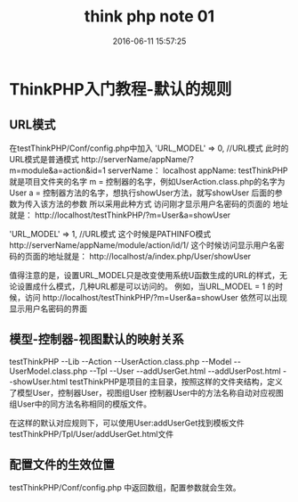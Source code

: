 ﻿---
title: think php note 01
toc: true
categories:
  - 网站开发
tags:
  - thinkphp
date: 2016-06-11 15:57:25
---
# ThinkPHP入门教程-默认的规则
## URL模式
在testThinkPHP/Conf/config.php中加入
'URL_MODEL' => 0,  //URL模式
此时的URL模式是普通模式
http://serverName/appName/?m=module&a=action&id=1
serverName： localhost
appName: testThinkPHP 就是项目文件夹的名字
m = 控制器的名字，例如UserAction.class.php的名字为User
a = 控制器方法的名字，想执行showUser方法，就写showUser
后面的参数为传入该方法的参数
所以采用此种方式 访问刚才显示用户名密码的页面的 地址就是：
http://localhost/testThinkPHP/?m=User&a=showUser

<!-- more -->

'URL_MODEL' => 1,  //URL模式
这个时候是PATHINFO模式
http://serverName/appName/module/action/id/1/
这个时候访问显示用户名密码的页面的地址就是：
http://localhost/a/index.php/User/showUser

值得注意的是，设置URL_MODEL只是改变使用系统U函数生成的URL的样式，无论设置成什么模式，几种URL都是可以访问的。
例如，当URL_MODEL = 1 的时候，访问
http://localhost/testThinkPHP/?m=User&a=showUser
依然可以出现显示用户名密码的界面

## 模型-控制器-视图默认的映射关系

testThinkPHP
     --Lib
          --Action
               --UserAction.class.php
          --Model
               --UserModel.class.php
     --Tpl
          --User
               --addUserGet.html
               --addUserPost.html
               --showUser.html
testThinkPHP是项目的主目录，按照这样的文件夹结构，定义了模型User，控制器User，视图组User
控制器User中的方法名称自动对应视图组User中的同方法名称相同的模版文件。

在这样的默认对应规则下，可以使用User:addUserGet找到模板文件testThinkPHP/Tpl/User/addUserGet.html文件

## 配置文件的生效位置

testThinkPHP/Conf/config.php 中返回数组，配置参数就会生效。

